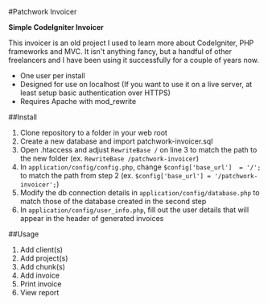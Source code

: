 #Patchwork Invoicer

**Simple CodeIgniter Invoicer**

This invoicer is an old project I used to learn more about CodeIgniter, PHP frameworks and MVC. It isn't anything fancy, but a handful of other freelancers and I have been using it successfully for a couple of years now.

- One user per install
- Designed for use on localhost (If you want to use it on a live server, at least setup basic authentication over HTTPS)
- Requires Apache with mod_rewrite

##Install

1. Clone repository to a folder in your web root
2. Create a new database and import patchwork-invoicer.sql
3. Open .htaccess and adjust `RewriteBase /` on line 3 to match the path to the new folder (ex. `RewriteBase /patchwork-invoicer`)
4. In `application/config/config.php`, change `$config['base_url']	= '/';` to match the path from step 2 (ex. `$config['base_url']	= '/patchwork-invoicer';`)
5. Modify the db connection details in `application/config/database.php` to match those of the database created in the second step
6. In `application/config/user_info.php`, fill out the user details that will appear in the header of generated invoices

##Usage

1. Add client(s)
2. Add project(s)
3. Add chunk(s)
3. Add invoice
4. Print invoice
5. View report